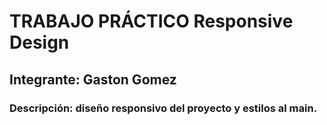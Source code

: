 # TRABAJO PRÁCTICO Responsive Design
## Integrante: Gaston Gomez
### Descripción: diseño responsivo del proyecto y estilos al main.
